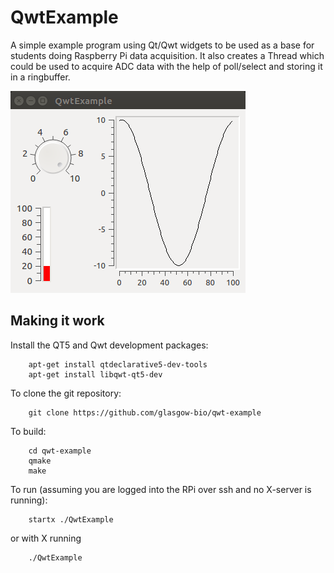 # QwtExample

A simple example program using Qt/Qwt widgets to be used as a base for students doing Raspberry Pi data acquisition. It also creates a Thread which could be used to acquire ADC data with the help of poll/select and storing it in a ringbuffer.

![alt tag](screenshot.png)

## Making it work

Install the QT5 and Qwt development packages:

```
    apt-get install qtdeclarative5-dev-tools
    apt-get install libqwt-qt5-dev
```

To clone the git repository:

```
    git clone https://github.com/glasgow-bio/qwt-example
```

To build:

```
    cd qwt-example
    qmake
    make
```

To run (assuming you are logged into the RPi over ssh and no X-server is running):

```
    startx ./QwtExample
```

or with X running

```
    ./QwtExample
```
